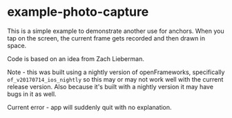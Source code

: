 #  example-photo-capture


This is a simple example to demonstrate another use for anchors.
When you tap on the screen, the current frame gets recorded and then drawn in space.

Code is based on an idea from Zach Lieberman.

Note - this was built using a nightly version of openFrameworks, specifically `of_v20170714_ios_nightly` so this may or may not work well with the current release version. Also because it's built with a nightly version it may have bugs in it as well.

Current error - app will suddenly quit with no explanation.


